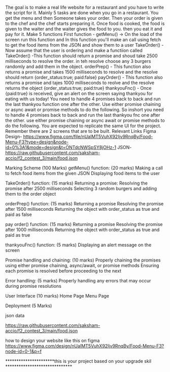 The goal is to make a real life website for a restaurant and you have to write the script for it.
Mainly 5 tasks are done when you go in a restaurant. You get the menu and then Someone takes your order. Then your order is given to the chef and the chef starts preparing it. Once food is cooked, the food is given to the waiter and the waiter gives the food to you. then you eat it and pay for it.
Make 5 functions
First function - getMenu() -> On the load of the screen run this function and In this function you'll make an call using fetch to get the food items from the JSON and show them to a user
TakeOrder() - Now assume that the user is ordering and make a functiion called TakeOrder() -This function should return a promise and shoud take 2500 milliseconds to resolve the order. in teh resolve choose any 3 burgers randomly and add them in the object.
orderPrep() - This function also returns a promise and takes 1500 milliseconds to resolve and the resolve should return {order_status:true; paid:false}
payOrder() - This function also returns a promise and tajes 1000 milliseconds to reolve and the resolve returns the object {order_status:true; paid:true}
thankyouFnc() - Once {paid:true} is received, give an alert on the screen saying thankyou for eating with us today!
You need to handle 4 promises back to back and run the last thankyou function one after the other. Use either promise chaining or async await or promise methods to do the following.
So inshort you need to handle 4 promises back to back and run the last thankyou fnc one after the other. use either promise chaining or async await or promise methods to do the following.
You are expected to replicate the same UI for the project. Remember there are 2 screens that are to be built.
Relevant Links
Figma Design- https://www.figma.com/file/nUaIMT5VuhX92Ijv9RnqBy/Food-Menu-F3?type=design&node-id=0%3A1&mode=design&t=ONTdcNWSpSY8jOHz-1
JSON- https://raw.githubusercontent.com/saksham-accio/f2_contest_3/main/food.json

Marking Scheme (100 Marks)
getMenu() function: (20 marks)
Making a call to fetch food items from the given JSON
Displaying food items to the user

TakeOrder() function: (15 marks)
Returning a promise:
Resolving the promise after 2500 milliseconds
Selecting 3 random burgers and adding them to the order object

orderPrep() function: (15 marks)
Returning a promise
Resolving the promise after 1500 milliseconds
Returning the object with order_status as true and paid as false

pay order() function: (15 marks)
Returning a promise
Resolving the promise after 1000 milliseconds
Returning the object with order_status as true and paid as true

thankyouFnc() function: (5 marks)
Displaying an alert message on the screen

Promise handling and chaining: (10 marks)
Properly chaining the promises using either promise chaining, async/await, or promise methods
Ensuring each promise is resolved before proceeding to the next

Error handling: (5 marks)
Properly handling any errors that may occur during promise resolutions

User Interface (10 marks)
Home Page
Menu Page

Deployment (5 Marks)














json data 


https://raw.githubusercontent.com/saksham-accio/f2_contest_3/main/food.json

how to design your website like this on figma 
https://www.figma.com/design/nUaIMT5VuhX92Ijv9RnqBy/Food-Menu-F3?node-id=0-1&p=f


**********************this is  your project based on your upgrade skil ******************************











